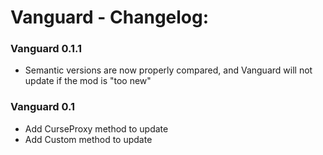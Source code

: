 # Vanguard - Changelog:

### Vanguard 0.1.1
- Semantic versions are now properly compared, and Vanguard will not update if the mod is "too new"

### Vanguard 0.1
- Add CurseProxy method to update
- Add Custom method to update